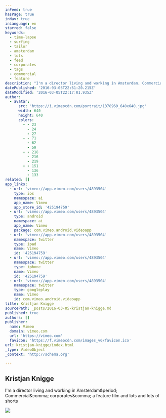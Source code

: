 ```yaml
---
inFeed: true
hasPage: true
inNav: true
inLanguage: en
starred: false
keywords:
  - time-lapse
  - surfing
  - tailor
  - amsterdam
  - lots
  - feed
  - corporates
  - tags
  - commercial
  - feature
description: "I'm a director living and working in Amsterdam. Commercial, corporates, a feature film and lots and lots of shorts"
datePublished: '2016-03-05T22:51:20.215Z'
dateModified: '2016-03-05T22:17:01.935Z'
author:
  - avatar:
      src: 'https://i.vimeocdn.com/portrait/1378969_640x640.jpg'
      width: 640
      height: 640
      colors:
        - - 23
          - 24
          - 27
        - - 71
          - 62
          - 59
        - - 218
          - 216
          - 219
        - - 151
          - 136
          - 133
related: []
app_links:
  - url: 'vimeo://app.vimeo.com/users/4893504'
    type: ios
    namespace: ai
    app_name: Vimeo
    app_store_id: '425194759'
  - url: 'vimeo://app.vimeo.com/users/4893504'
    type: android
    namespace: ai
    app_name: Vimeo
    package: com.vimeo.android.videoapp
  - url: 'vimeo://app.vimeo.com/users/4893504'
    namespace: twitter
    type: ipad
    name: Vimeo
    id: '425194759'
  - url: 'vimeo://app.vimeo.com/users/4893504'
    namespace: twitter
    type: iphone
    name: Vimeo
    id: '425194759'
  - url: 'vimeo://app.vimeo.com/users/4893504'
    namespace: twitter
    type: googleplay
    name: Vimeo
    id: com.vimeo.android.videoapp
title: Kristjan Knigge
sourcePath: _posts/2016-03-05-kristjan-knigge.md
published: true
authors: []
publisher:
  name: Vimeo
  domain: vimeo.com
  url: 'https://vimeo.com'
  favicon: 'https://f.vimeocdn.com/images_v6/favicon.ico'
url: kristjan-knigge/index.html
_type: VideoObject
_context: 'http://schema.org'

---
```

<article style=""><h1>Kristjan Knigge</h1><p>I'm a director living and working in Amsterdam&amp;period; Commercial&amp;comma; corporates&amp;comma; a feature film and lots and lots of shorts</p><img src="https://i.vimeocdn.com/portrait/1378969_640x640.jpg" /></article>